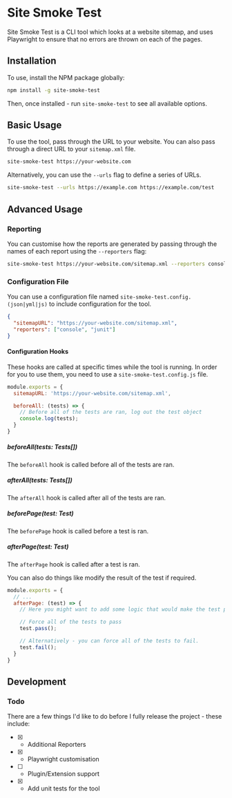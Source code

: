 # Site Smoke Test

Site Smoke Test is a CLI tool which looks at a website sitemap, and uses Playwright to ensure that no errors are thrown on each of the pages.

## Installation

To use, install the NPM package globally:

```sh
npm install -g site-smoke-test
```

Then, once installed - run `site-smoke-test` to see all available options.

## Basic Usage

To use the tool, pass through the URL to your website. You can also pass through a direct URL to your `sitemap.xml` file.

```sh
site-smoke-test https://your-website.com
```

Alternatively, you can use the `--urls` flag to define a series of URLs.

```sh
site-smoke-test --urls https://example.com https://example.com/test
```

## Advanced Usage

### Reporting

You can customise how the reports are generated by passing through the names of each report using the `--reporters` flag:

```sh
site-smoke-test https://your-website.com/sitemap.xml --reporters console junit
```

### Configuration File

You can use a configuration file named `site-smoke-test.config.(json|yml|js)` to include configuration for the tool.

```json
{
  "sitemapURL": "https://your-website.com/sitemap.xml",
  "reporters": ["console", "junit"]
}
```

#### Configuration Hooks

These hooks are called at specific times while the tool is running. In order for you to use them, you need to use a `site-smoke-test.config.js` file.

```js
module.exports = {
  sitemapURL: 'https://your-website.com/sitemap.xml',

  beforeAll: (tests) => {
    // Before all of the tests are ran, log out the test object
    console.log(tests);
  }
}
```

##### beforeAll(tests: Tests[])
The `beforeAll` hook is called before all of the tests are ran.

##### afterAll(tests: Tests[])
The `afterAll` hook is called after all of the tests are ran.

##### beforePage(test: Test)
The `beforePage` hook is called before a test is ran.

##### afterPage(test: Test)
The `afterPage` hook is called after a test is ran.

You can also do things like modify the result of the test if required.
```js
module.exports = {
  // ...
  afterPage: (test) => {
    // Here you might want to add some logic that would make the test pass or fail, such as if the test is on a specific path.

    // Force all of the tests to pass
    test.pass();

    // Alternatively - you can force all of the tests to fail.
    test.fail();
  }
}
```

## Development

### Todo
There are a few things I'd like to do before I fully release the project - these include:

- [x] - Additional Reporters
- [x] - Playwright customisation
- [ ] - Plugin/Extension support
- [x] - Add unit tests for the tool